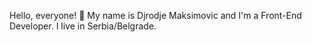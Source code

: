 Hello, everyone! 👋 
My name is Djrodje Maksimovic and I'm a Front-End Developer. I live in Serbia/Belgrade.
